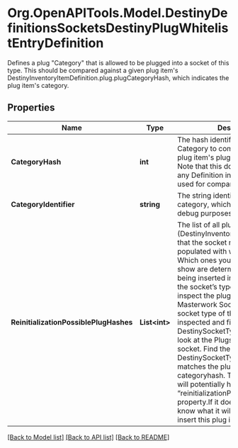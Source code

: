# Org.OpenAPITools.Model.DestinyDefinitionsSocketsDestinyPlugWhitelistEntryDefinition
Defines a plug \"Category\" that is allowed to be plugged into a socket of this type.  This should be compared against a given plug item's DestinyInventoryItemDefinition.plug.plugCategoryHash, which indicates the plug item's category.

## Properties

Name | Type | Description | Notes
------------ | ------------- | ------------- | -------------
**CategoryHash** | **int** | The hash identifier of the Plug Category to compare against the plug item&#39;s plug.plugCategoryHash.  Note that this does NOT relate to any Definition in itself, it is only used for comparison purposes. | [optional] 
**CategoryIdentifier** | **string** | The string identifier for the category, which is here mostly for debug purposes. | [optional] 
**ReinitializationPossiblePlugHashes** | **List&lt;int&gt;** | The list of all plug items (DestinyInventoryItemDefinition) that the socket may randomly be populated with when reinitialized.  Which ones you should actually show are determined by the plug being inserted into the socket, and the socket’s type.  When you inspect the plug that could go into a Masterwork Socket, look up the socket type of the socket being inspected and find the DestinySocketTypeDefinition.  Then, look at the Plugs that can fit in that socket. Find the Whitelist in the DestinySocketTypeDefinition that matches the plug item’s categoryhash.  That whitelist entry will potentially have a new “reinitializationPossiblePlugHashes” property.If it does, that means we know what it will roll if you try to insert this plug into this socket. | [optional] 

[[Back to Model list]](../README.md#documentation-for-models) [[Back to API list]](../README.md#documentation-for-api-endpoints) [[Back to README]](../README.md)


